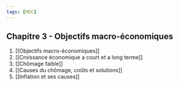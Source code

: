 ```yaml
---
tags: [MOC]
---
```


## Chapitre 3 -  Objectifs macro-économiques
1. [[Objectifs macro-économiques]]
2. [[Croissance économique a court et a long terme]]
3. [[Chômage faible]]
4. [[Causes du chômage, coûts et solutions]]
5. [[Inflation et ses causes]]